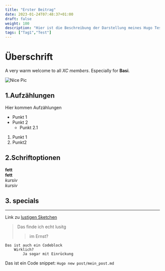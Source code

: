 ```yaml
---
title: "Erster Beitrag"
date: 2023-01-24T07:48:37+01:00
draft: false
weight: 100
description: "Hier ist die Beschreibung der Darstellung meines Hugo Test"
tags: ["Tag1","Test"]
---
```

# Überschrift

A very warm welcome to all _XC members_. Especially for **Basi**.

![Nice Pic](/img/space.jpg)

## 1.Aufzählungen

Hier kommen Aufzählungen

* Punkt 1
* Punkt 2
    * Punkt 2.1 

1) Punkt 1
2) Punkt2

## 2.Schriftoptionen

**fett**  
__fett__  
*kursiv*  
_kursiv_  

## 3. specials
---

Link zu [lustigen Sketchen](https://sketchig.de)

>Das finde ich echt lusitg
>> im Ernst?

    Das ist auch ein Codeblock
        Wirklich?
            Ja sogar mit Einrückung


Das ist ein Code snippet: `Hugo new post/mein_post.md`
